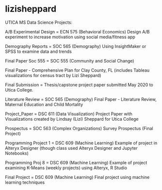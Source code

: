 # lizisheppard
UTICA MS Data Science Projects: 

A/B Experimental Design = ECN 575 (Behavioral Economics) Design A/B experiment to increase motivation using social media/fitness app

Demography Reports = SOC 565 (Demography) Using InsightMaker or SPSS to examine data and trends

Final Paper Soc 555 = SOC 555 (Community and Social Change) 

Final Paper - Comprehensive Plan for Clay County, FL (includes Tableau visualizations for census tract by Lizi Sheppard)

Final Submission = Thesis/capstone project paper submitted May 2020 to Utica College.

Literature Review = SOC 565 (Demography) Final Paper - Literature Review, Maternal Education and Child Mortality

Project_Paper = DSC 611 (Data Visualization) Project Paper with Visualizations created by Lindsay (Lizi) Sheppard for Utica College

Prospectus = SOC 563 (Complex Organizations) Survey Prospectus (Final Project)

Programming Project 1 = DSC 609 (Machine Learning) Example of project in Alteryx Designer (though class used Alteryx Designer and Jupyter Notebooks) 

Programming Proj 8 = DSC 609 (Machine Learning) Example of project examining K-Means (weekly projects) using Alteryx, R Studio

Final Project = DSC 609 (Machine Learning) Final project using machine learning techniques 


